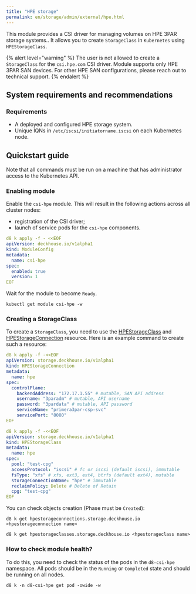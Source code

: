```yaml
---
title: "HPE storage"
permalink: en/storage/admin/external/hpe.html
---
```


This module provides a CSI driver for managing volumes on HPE 3PAR storage systems.. It allows you to create `StorageClass` in `Kubernetes` using `HPEStorageClass`.

{% alert level="warning" %}
The user is not allowed to create a `StorageClass` for the `csi.hpe.com` CSI driver.
Module supports only HPE 3PAR SAN devices. For other HPE SAN configurations, please reach out to technical support.
{% endalert %}
>
## System requirements and recommendations

### Requirements

- A deployed and configured HPE storage system.
- Unique IQNs in `/etc/iscsi/initiatorname.iscsi` on each Kubernetes node.

## Quickstart guide

Note that all commands must be run on a machine that has administrator access to the Kubernetes API.

### Enabling module

Enable the `csi-hpe` module. This will result in the following actions across all cluster nodes:
- registration of the CSI driver;
- launch of service pods for the `csi-hpe` components.

```yaml
d8 k apply -f - <<EOF
apiVersion: deckhouse.io/v1alpha1
kind: ModuleConfig
metadata:
  name: csi-hpe
spec:
  enabled: true
  version: 1
EOF
```

Wait for the module to become `Ready`.

```shell
kubectl get module csi-hpe -w
```

### Creating a StorageClass

To create a `StorageClass`, you need to use the [HPEStorageClass](../../../reference/cr/hpestorageclass) and [HPEStorageConnection](../../../reference/cr/hpestorageconnection) resource. Here is an example command to create such a resource:

```yaml
d8 k apply -f -<<EOF
apiVersion: storage.deckhouse.io/v1alpha1
kind: HPEStorageConnection
metadata:
  name: hpe
spec:
  controlPlane:
    backendAddress: "172.17.1.55" # mutable, SAN API address
    username: "3paradm" # mutable, API username
    password: "3pardata" # mutable, API password
    serviceName: "primera3par-csp-svc"
    servicePort: "8080"
EOF
```

```yaml
d8 k apply -f -<<EOF
apiVersion: storage.deckhouse.io/v1alpha1
kind: HPEStorageClass
metadata:
  name: hpe
spec:
  pool: "test-cpg"
  accessProtocol: "iscsi" # fc or iscsi (default iscsi), immutable
  fsType: "xfs" # xfs, ext3, ext4, btrfs (default ext4), mutable
  storageConnectionName: "hpe" # immutable
  reclaimPolicy: Delete # Delete of Retain
  cpg: "test-cpg"
EOF
```

You can check objects creation (Phase must be `Created`):

```shell
d8 k get hpestorageconnections.storage.deckhouse.io <hpestorageconnection name>
```

```shell
d8 k get hpestorageclasses.storage.deckhouse.io <hpestorageclass name>
```

### How to check module health?

To do this, you need to check the status of the pods in the `d8-csi-hpe` namespace. All pods should be in the `Running` or `Completed` state and should be running on all nodes.

```shell
d8 k -n d8-csi-hpe get pod -owide -w
```
